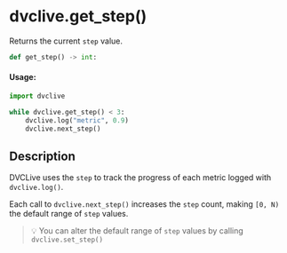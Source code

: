 # dvclive.get_step()

Returns the current `step` value.

```py
def get_step() -> int:
```

#### Usage:

```py
import dvclive

while dvclive.get_step() < 3:
    dvclive.log("metric", 0.9)
    dvclive.next_step()
```

## Description

DVCLive uses the `step` to track the progress of each metric logged with
`dvclive.log()`.

Each call to `dvclive.next_step()` increases the `step` count, making `[0, N)`
the default range of `step` values.

> 💡 You can alter the default range of `step` values by calling
> `dvclive.set_step()`
